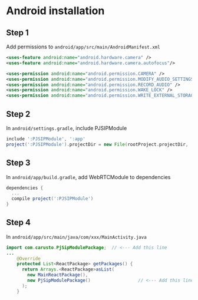 # Android installation

## Step 1
Add permissions to `android/app/src/main/AndroidManifest.xml`

```xml
<uses-feature android:name="android.hardware.camera" />
<uses-feature android:name="android.hardware.camera.autofocus"/>

<uses-permission android:name="android.permission.CAMERA" />
<uses-permission android:name="android.permission.MODIFY_AUDIO_SETTINGS" />
<uses-permission android:name="android.permission.RECORD_AUDIO" />
<uses-permission android:name="android.permission.WAKE_LOCK" />
<uses-permission android:name="android.permission.WRITE_EXTERNAL_STORAGE"/>
```

## Step 2
In `android/settings.gradle`, include PJSIPModule

```gradle
include ':PJSIPModule', ':app'
project(':PJSIPModule').projectDir = new File(rootProject.projectDir, '../node_modules/react-native-pjsip/android')
```

## Step 3
In `android/app/build.gradle`, add WebRTCModule to dependencies

```gradle
dependencies {
  ...
  compile project(':PJSIPModule')
}
```

## Step 4
In `android/app/src/main/java/com/xxx/MainActivity.java`

```java
import com.carusto.PjSipModulePackage;  // <--- Add this line
...
    @Override
    protected List<ReactPackage> getPackages() {
      return Arrays.<ReactPackage>asList(
        new MainReactPackage(),
        new PjSipModulePackage()                  // <--- Add this line
      );
    }
```